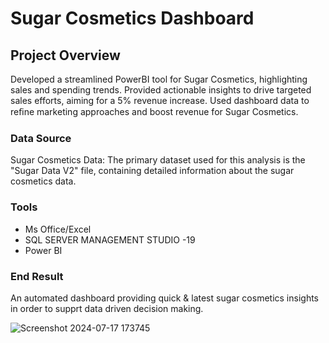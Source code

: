 # Sugar Cosmetics Dashboard

## Project Overview
Developed a streamlined PowerBI tool for Sugar Cosmetics, highlighting sales and spending trends. Provided actionable insights to drive targeted sales efforts, aiming for a 5% revenue increase. Used dashboard data to reﬁne marketing approaches and boost revenue for Sugar Cosmetics.

### Data Source
Sugar Cosmetics Data: The primary dataset used for this analysis is the "Sugar Data V2" file, containing detailed information about the sugar cosmetics data.

### Tools
- Ms Office/Excel
- SQL SERVER MANAGEMENT STUDIO -19
- Power BI

### End Result
An automated dashboard providing quick & latest sugar cosmetics insights in order to supprt data driven decision making.

![Screenshot 2024-07-17 173745](https://github.com/user-attachments/assets/34c3d0b8-755c-4c51-be6c-daac29778ac9)
